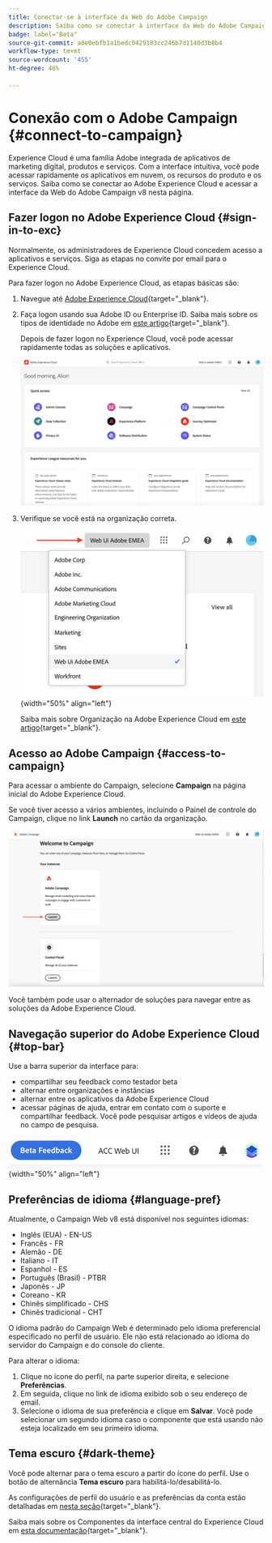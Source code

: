 ```yaml
---
title: Conectar-se à interface da Web do Adobe Campaign
description: Saiba como se conectar à interface da Web do Adobe Campaign v8
badge: label="Beta"
source-git-commit: a0e0ebfb1a1bedc0429183cc246b7d1140d3b8b4
workflow-type: tm+mt
source-wordcount: '455'
ht-degree: 46%

---
```


# Conexão com o Adobe Campaign {#connect-to-campaign}

Experience Cloud é uma família Adobe integrada de aplicativos de marketing digital, produtos e serviços. Com a interface intuitiva, você pode acessar rapidamente os aplicativos em nuvem, os recursos do produto e os serviços. Saiba como se conectar ao Adobe Experience Cloud e acessar a interface da Web do Adobe Campaign v8 nesta página.

## Fazer logon no Adobe Experience Cloud {#sign-in-to-exc}

Normalmente, os administradores de Experience Cloud concedem acesso a aplicativos e serviços. Siga as etapas no convite por email para o Experience Cloud.

Para fazer logon no Adobe Experience Cloud, as etapas básicas são:

1. Navegue até [Adobe Experience Cloud](https://experience.adobe.com/){target="_blank"}.

1. Faça logon usando sua Adobe ID ou Enterprise ID. Saiba mais sobre os tipos de identidade no Adobe em [este artigo](https://helpx.adobe.com/br/enterprise/using/identity.html){target="_blank"}.

   Depois de fazer logon no Experience Cloud, você pode acessar rapidamente todas as soluções e aplicativos.

   ![](assets/exc-home.png)

1. Verifique se você está na organização correta.

   ![](assets/exc-orgs.png){width="50%" align="left"}

   Saiba mais sobre Organização na Adobe Experience Cloud em [este artigo](https://experienceleague.adobe.com/docs/core-services/interface/administration/organizations.html?lang=pt-BR){target="_blank"}.


## Acesso ao Adobe Campaign {#access-to-campaign}

Para acessar o ambiente do Campaign, selecione **Campaign** na página inicial do Adobe Experience Cloud.


Se você tiver acesso a vários ambientes, incluindo o Painel de controle do Campaign, clique no link **Launch** no cartão da organização.

![](assets/launch-campaign.png)

Você também pode usar o alternador de soluções para navegar entre as soluções da Adobe Experience Cloud.


## Navegação superior do Adobe Experience Cloud {#top-bar}

Use a barra superior da interface para:

* compartilhar seu feedback como testador beta
* alternar entre organizações e instâncias
* alternar entre os aplicativos da Adobe Experience Cloud
* acessar páginas de ajuda, entrar em contato com o suporte e compartilhar feedback. Você pode pesquisar artigos e vídeos de ajuda no campo de pesquisa.

![](assets/unified-shell.png){width="50%" align="left"}


## Preferências de idioma {#language-pref}

Atualmente, o Campaign Web v8 está disponível nos seguintes idiomas:

* Inglês (EUA) - EN-US
* Francês - FR
* Alemão - DE
* Italiano - IT
* Espanhol - ES
* Português (Brasil) - PTBR
* Japonês - JP
* Coreano - KR
* Chinês simplificado - CHS
* Chinês tradicional - CHT


O idioma padrão do Campaign Web é determinado pelo idioma preferencial especificado no perfil de usuário. Ele não está relacionado ao idioma do servidor do Campaign e do console do cliente.

Para alterar o idioma:

1. Clique no ícone do perfil, na parte superior direita, e selecione **Preferências**.
1. Em seguida, clique no link de idioma exibido sob o seu endereço de email.
1. Selecione o idioma de sua preferência e clique em **Salvar**. Você pode selecionar um segundo idioma caso o componente que está usando não esteja localizado em seu primeiro idioma.

## Tema escuro {#dark-theme}

Você pode alternar para o tema escuro a partir do ícone do perfil. Use o botão de alternância **Tema escuro** para habilitá-lo/desabilitá-lo.

As configurações de perfil do usuário e as preferências da conta estão detalhadas em [nesta seção](https://experienceleague.adobe.com/docs/core-services/interface/experience-cloud.html#preferences){target="_blank"}.

Saiba mais sobre os Componentes da interface central do Experience Cloud em [esta documentação](https://experienceleague.adobe.com/docs/core-services/interface/experience-cloud.html){target="_blank"}.

